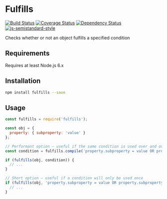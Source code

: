 # Fulfills

[![Build Status](https://travis-ci.org/voxpelli/node-fulfills.svg?branch=master)](https://travis-ci.org/voxpelli/node-fulfills)
[![Coverage Status](https://coveralls.io/repos/voxpelli/node-fulfills/badge.svg)](https://coveralls.io/r/voxpelli/node-fulfills)
[![Dependency Status](https://gemnasium.com/voxpelli/node-fulfills.svg)](https://gemnasium.com/voxpelli/node-fulfills)
[![js-semistandard-style](https://img.shields.io/badge/code%20style-semistandard-brightgreen.svg?style=flat)](https://github.com/Flet/semistandard)

Checks whether or not an object fulfills a specified condition

## Requirements

Requires at least Node.js 6.x

## Installation

```bash
npm install fulfills --save
```


## Usage

```javascript
const fulfills = require('fulfills');

const obj = {
  property: { subproperty: 'value' }
};

// Performant option – useful if the same condition is used over and over again
const condition = fulfills.compile('property.subproperty = value OR property.subproperty = 123');

if (fulfills(obj, condition)) {
  // ...
}

// Short option – useful if a condition will only be used once
if (fulfills(obj, 'property.subproperty = value OR property.subproperty = 123')) {
  // ...
}
```
